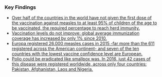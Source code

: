 
### Key Findings

* [Over half of the countries in the world have not given the first dose of the vaccination against measles to at least 95% of children of the age to be vaccinated, the required percentage to reach herd immunity.](http://medicamentalia.org/vaccines/immunization/ "Immunization - Medicamentalia")
* [Vaccination levels do not improve: global average immunization coverage has increased by only 1% since 2010.](http://medicamentalia.org/vaccines/immunization/ "Immunization - Medicamentalia")
* [Europa registered 26,000 measles cases in 2015 -far more than the 611 registered across the American continent- and seven of the ten countries with the lowest vaccine confidence level are European.](http://medicamentalia.org/vaccines/antivacunas/ "Antivaccines - Medicamentalia")
* [Polio could be eradicated like smallpox was. In 2016, just 42 cases of this disease were registered worldwide, across only four countries: Pakistan, Afghanistan, Laos and Nigeria.](http://medicamentalia.org/vaccines/successes/ "Exitos - Medicamentalia")


